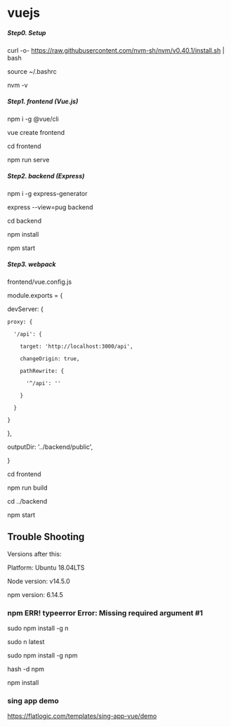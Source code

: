 # vuejs

##### Step0. Setup

curl -o- https://raw.githubusercontent.com/nvm-sh/nvm/v0.40.1/install.sh | bash

source ~/.bashrc

nvm -v

##### Step1. frontend (Vue.js)

npm i -g @vue/cli

vue create frontend

cd frontend

npm run serve

##### Step2. backend (Express)

npm i -g express-generator

express --view=pug backend

cd backend

npm install

npm start

##### Step3. webpack

frontend/vue.config.js

module.exports = {

  devServer: {

    proxy: {

      '/api': {

        target: 'http://localhost:3000/api',

        changeOrigin: true,

        pathRewrite: {

          '^/api': ''

        }

      }

    }

  },

  outputDir: '../backend/public',

}

cd frontend

npm run build

cd ../backend

npm start

## Trouble Shooting
Versions after this:

Platform: Ubuntu 18.04LTS

Node version: v14.5.0

npm version: 6.14.5

### npm ERR! typeerror Error: Missing required argument #1

sudo npm install -g n

sudo n latest

sudo npm install -g npm

hash -d npm

npm install


### sing app demo

https://flatlogic.com/templates/sing-app-vue/demo